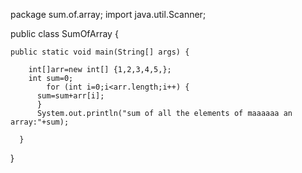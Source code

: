 package sum.of.array;
import java.util.Scanner;


public class SumOfArray {

    
    public static void main(String[] args) {
        
        int[]arr=new int[] {1,2,3,4,5,};
        int sum=0;
            for (int i=0;i<arr.length;i++) {
          sum=sum+arr[i];
          }
          System.out.println("sum of all the elements of maaaaaa an array:"+sum);
          
      }
}
